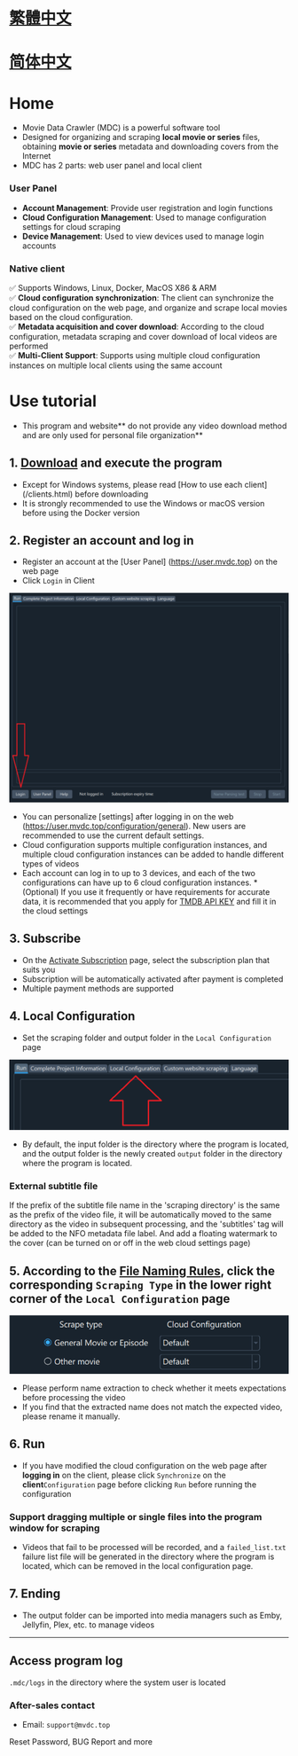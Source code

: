 # [繁體中文](/cht/README.md)
# [简体中文](/chs/README.md)

# Home
* Movie Data Crawler (MDC) is a powerful software tool
* Designed for organizing and scraping **local movie or series** files, obtaining **movie or series** metadata and downloading covers from the Internet
* MDC has 2 parts: web user panel and local client
### User Panel
* **Account Management**: Provide user registration and login functions
* **Cloud Configuration Management**: Used to manage configuration settings for cloud scraping
* **Device Management**: Used to view devices used to manage login accounts
### Native client
✅ Supports Windows, Linux, Docker, MacOS X86 & ARM  
✅ **Cloud configuration synchronization**: The client can synchronize the cloud configuration on the web page, and organize and scrape local movies based on the cloud configuration.  
✅ **Metadata acquisition and cover download**: According to the cloud configuration, metadata scraping and cover download of local videos are performed  
✅ **Multi-Client Support**: Supports using multiple cloud configuration instances on multiple local clients using the same account  

# Use tutorial

* This program and website** do not provide any video download method and are only used for personal file organization**

## 1. [Download](https://dl.mvdc.top) and execute the program
* Except for Windows systems, please read [How to use each client] (/clients.html) before downloading
* It is strongly recommended to use the Windows or macOS version before using the Docker version

## 2. Register an account and log in
* Register an account at the [User Panel] (https://user.mvdc.top) on the web page
* Click `Login` in Client

![](/images/readme1_en.png)

* You can personalize [settings] after logging in on the web (https://user.mvdc.top/configuration/general). New users are recommended to use the current default settings.
* Cloud configuration supports multiple configuration instances, and multiple cloud configuration instances can be added to handle different types of videos
* Each account can log in to up to 3 devices, and each of the two configurations can have up to 6 cloud configuration instances.
  *(Optional) If you use it frequently or have requirements for accurate data, it is recommended that you apply for [TMDB API KEY](/configuration.html#tmdb-api-key) and fill it in the cloud settings

## 3. Subscribe
* On the [Activate Subscription](https://user.mvdc.top/activation) page, select the subscription plan that suits you
* Subscription will be automatically activated after payment is completed
* Multiple payment methods are supported

## 4. Local Configuration
* Set the scraping folder and output folder in the `Local Configuration` page

![](/images/readme2_en.png)

* By default, the input folder is the directory where the program is located, and the output folder is the newly created `output` folder in the directory where the program is located.

### External subtitle file
If the prefix of the subtitle file name in the 'scraping directory' is the same as the prefix of the video file, it will be automatically moved to the same directory as the video in subsequent processing, and the 'subtitles' tag will be added to the NFO metadata file label. And add a floating watermark to the cover (can be turned on or off in the web cloud settings page)

## 5. According to the [File Naming Rules](/naming.html), click the corresponding `Scraping Type` in the lower right corner of the `Local Configuration` page

![](/images/scraping_type_en.png)

* Please perform name extraction to check whether it meets expectations before processing the video
* If you find that the extracted name does not match the expected video, please rename it manually.

## 6. Run

* If you have modified the cloud configuration on the web page after **logging in** on the client, please click `Synchronize` on the **client**`Configuration` page before clicking `Run` before running the configuration

### Support dragging multiple or single files into the program window for scraping

* Videos that fail to be processed will be recorded, and a `failed_list.txt` failure list file will be generated in the directory where the program is located, which can be removed in the local configuration page.

## 7. Ending
* The output folder can be imported into media managers such as Emby, Jellyfin, Plex, etc. to manage videos

---


## Access program log
`.mdc/logs` in the directory where the system user is located

### After-sales contact
* Email: `support@mvdc.top`

Reset Password, BUG Report and more